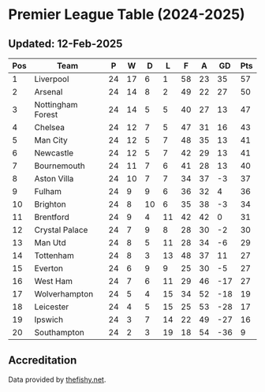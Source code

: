 # Premier League Table (2024-2025)
## Updated: 12-Feb-2025

| Pos | Team | P | W | D | L | F | A | GD | Pts |
| --- | --- | --- | --- | --- | --- | --- | --- | --- | --- |
| 1 | Liverpool | 24 | 17 | 6 | 1 | 58 | 23 | 35 | 57 |
| 2 | Arsenal | 24 | 14 | 8 | 2 | 49 | 22 | 27 | 50 |
| 3 | Nottingham Forest | 24 | 14 | 5 | 5 | 40 | 27 | 13 | 47 |
| 4 | Chelsea | 24 | 12 | 7 | 5 | 47 | 31 | 16 | 43 |
| 5 | Man City | 24 | 12 | 5 | 7 | 48 | 35 | 13 | 41 |
| 6 | Newcastle | 24 | 12 | 5 | 7 | 42 | 29 | 13 | 41 |
| 7 | Bournemouth | 24 | 11 | 7 | 6 | 41 | 28 | 13 | 40 |
| 8 | Aston Villa | 24 | 10 | 7 | 7 | 34 | 37 | -3 | 37 |
| 9 | Fulham | 24 | 9 | 9 | 6 | 36 | 32 | 4 | 36 |
| 10 | Brighton | 24 | 8 | 10 | 6 | 35 | 38 | -3 | 34 |
| 11 | Brentford | 24 | 9 | 4 | 11 | 42 | 42 | 0 | 31 |
| 12 | Crystal Palace | 24 | 7 | 9 | 8 | 28 | 30 | -2 | 30 |
| 13 | Man Utd | 24 | 8 | 5 | 11 | 28 | 34 | -6 | 29 |
| 14 | Tottenham | 24 | 8 | 3 | 13 | 48 | 37 | 11 | 27 |
| 15 | Everton | 24 | 6 | 9 | 9 | 25 | 30 | -5 | 27 |
| 16 | West Ham | 24 | 7 | 6 | 11 | 29 | 46 | -17 | 27 |
| 17 | Wolverhampton | 24 | 5 | 4 | 15 | 34 | 52 | -18 | 19 |
| 18 | Leicester | 24 | 4 | 5 | 15 | 25 | 53 | -28 | 17 |
| 19 | Ipswich | 24 | 3 | 7 | 14 | 22 | 49 | -27 | 16 |
| 20 | Southampton | 24 | 2 | 3 | 19 | 18 | 54 | -36 | 9 |

## Accreditation 

Data provided by [thefishy.net](https://www.thefishy.net/).